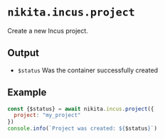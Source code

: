 
# `nikita.incus.project`

Create a new Incus project.

## Output

* `$status`
  Was the container successfully created

## Example

```js
const {$status} = await nikita.incus.project({
  project: "my_project"
})
console.info(`Project was created: ${$status}`)
```
